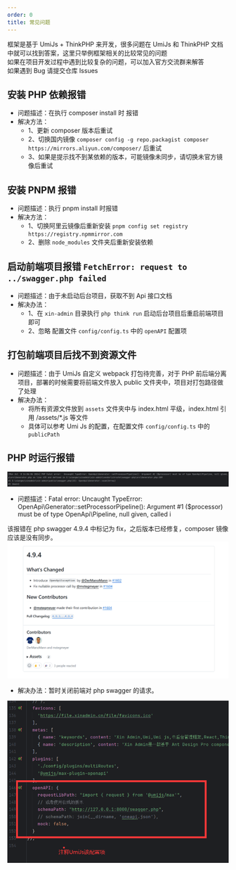 ```yaml
---
order: 0
title: 常见问题
---
```


框架是基于 UmiJs + ThinkPHP 来开发，很多问题在 UmiJs 和 ThinkPHP 文档中就可以找到答案，这里只举例框架相关的比较常见的问题 <br/>
如果在项目开发过程中遇到比较复杂的问题，可以加入官方交流群来解答 <br/>
如果遇到 Bug 请提交仓库 Issues

## 安装 PHP 依赖报错

- 问题描述：在执行 composer install 时 报错
- 解决方法：
  - 1、更新 composer 版本后重试
  - 2、切换国内镜像 `composer config -g repo.packagist composer https://mirrors.aliyun.com/composer/` 后重试
  - 3、如果是提示找不到某依赖的版本，可能镜像未同步，请切换未官方镜像后重试

## 安装 PNPM 报错

- 问题描述：执行 pnpm install 时报错
- 解决方法：
  - 1、切换阿里云镜像后重新安装 `pnpm config set registry https://registry.npmmirror.com`
  - 2、删除 `node_modules` 文件夹后重新安装依赖

## 启动前端项目报错 `FetchError: request to ../swagger.php failed`

- 问题描述：由于未启动后台项目，获取不到 Api 接口文档
- 解决办法：
  - 1、在 `xin-admin` 目录执行 `php think run` 启动后台项目后重启前端项目即可
  - 2、忽略 配置文件 `config/config.ts` 中的 `openAPI` 配置项

## 打包前端项目后找不到资源文件

- 问题描述：由于 UmiJs 自定义 webpack 打包待完善，对于 PHP 前后端分离项目，部署的时候需要将前端文件放入 public 文件夹中，项目对打包路径做了处理
- 解决办法：
  - 将所有资源文件放到 `assets` 文件夹中与 index.html 平级，index.html 引用 /assets/\*.js 等文件
  - 具体可以参考 Umi Js 的配置，在配置文件 `config/config.ts` 中的 `publicPath`

## PHP 时运行报错

![img.png](../../static/problem/img.png)

- 问题描述：Fatal error: Uncaught TypeError: OpenApi\Generator::setProcessorPipeline(): Argument #1 ($processor) must be of type OpenApi\Pipeline, null given, called i

该报错在 php swagger 4.9.4 中标记为 fix，之后版本已经修复，composer 镜像应该是没有同步。
![img.png](../../static/problem/img1.png)

- 解决办法：暂时关闭前端对 php swagger 的请求。

![img.png](../../static/problem/img2.png)
